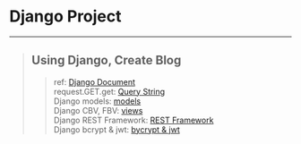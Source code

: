 # Django Project
***
> ## Using Django, Create Blog
>   > 
>   > ref: [Django Document](https://docs.djangoproject.com/ko/3.2/intro/tutorial01/)  
>   > request.GET.get: [Query String](https://velog.io/@dltngks54/Django-request.GET.get-%EB%94%95%EC%85%94%EB%84%88%EB%A6%AC-%ED%82%A4%EA%B0%92-%EA%B0%80%EC%A0%B8%EC%98%A4%EA%B8%B0)  
>   > Django models: [models](https://velog.io/@hyeseong-dev/django%EA%B0%9C%EB%85%90-Models)  
>   > Django CBV, FBV: [views](https://dowtech.tistory.com/4)  
>   > Django REST Framework: [REST Framework](https://blog.nerdfactory.ai/2021/02/24/creating-an-api-&-collecting-html-elements-with-django-rest-framework.html)  
>   > Django bcrypt & jwt: [bycrypt & jwt](https://velog.io/@hyeseong-dev/djangobcrypt-jwt-%EC%8B%A4%EC%8A%B5)  
